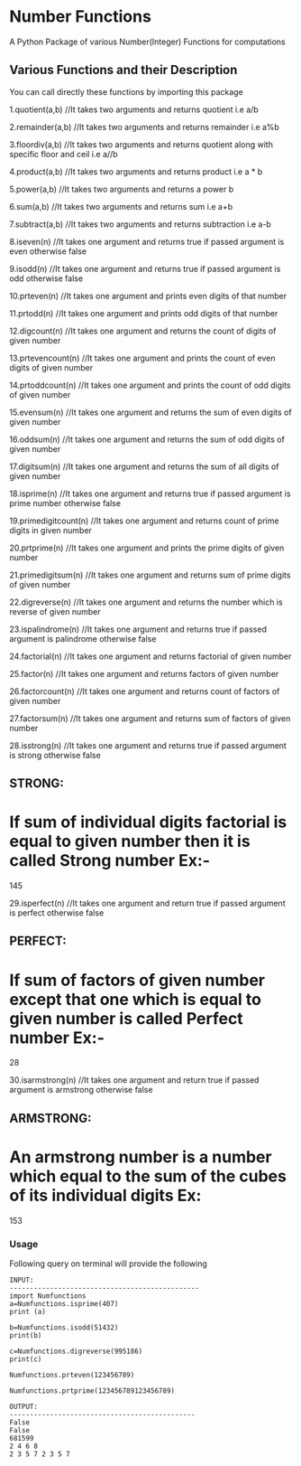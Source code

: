 # Number Functions

A Python Package of various Number(Integer) Functions for computations

## Various Functions and their Description
You can call directly these functions by importing this package

1.quotient(a,b) //It takes two arguments and returns quotient i.e a/b

2.remainder(a,b) //It takes two arguments and returns remainder i.e a%b

3.floordiv(a,b) //It takes two arguments and returns quotient along with specific floor and ceil i.e a//b

4.product(a,b) //It takes two arguments and returns product i.e a * b

5.power(a,b) //It takes two arguments and returns a power b


6.sum(a,b) //It takes two arguments and returns sum i.e a+b

7.subtract(a,b) //It takes two arguments and returns subtraction i.e a-b

8.iseven(n) //It takes one argument and returns true if passed argument is even otherwise false

9.isodd(n) //It takes one argument and returns true if passed argument is odd otherwise false

10.prteven(n) //It takes one argument and prints even digits of that number

11.prtodd(n) //It takes one argument and prints odd digits of that number

12.digcount(n) //It takes one argument and returns the count of digits of given number

13.prtevencount(n) //It takes one argument and prints the count of even digits of given number

14.prtoddcount(n) //It takes one argument and prints the count of odd digits of given number

15.evensum(n) //It takes one argument and returns the sum of even digits of given number

16.oddsum(n) //It takes one argument and returns the sum of odd digits of given number

17.digitsum(n) //It takes one argument and returns the sum of all digits of given number

18.isprime(n) //It takes one argument and returns true if passed argument is prime number otherwise false

19.primedigitcount(n) //It takes one argument and returns count of prime digits in given number

20.prtprime(n) //It takes one argument and prints the prime digits of given number

21.primedigitsum(n) //It takes one argument and returns sum of prime digits  of given number

22.digreverse(n) //It takes one argument and returns the number which is reverse of given number

23.ispalindrome(n) //It takes one argument and returns true if passed argument is palindrome otherwise false

24.factorial(n) //It takes one argument and returns factorial of given number

25.factor(n) //It takes one argument and returns factors of given number

26.factorcount(n) //It takes one argument and returns count of factors of given number

27.factorsum(n) //It takes one argument and returns sum of factors of given number

28.isstrong(n) //It takes one argument and returns true if passed argument is strong otherwise false

STRONG:
-----------
If sum of individual digits factorial is equal to given number then it is called Strong number
Ex:-
====
145


29.isperfect(n) //It takes one argument and return true if passed argument is perfect otherwise false

PERFECT:
------------------
If sum of factors of given number except that one which is equal to given number is called Perfect number
Ex:-
====
28

30.isarmstrong(n) //It takes one argument and return true if passed argument is armstrong otherwise false 

ARMSTRONG:
-------------------------
An armstrong number is a number which equal to the sum of the cubes of its individual digits
Ex:
====
153




###  Usage

Following query on terminal will provide the following

```
INPUT:
-----------------------------------------------
import Numfunctions
a=Numfunctions.isprime(407)
print (a)

b=Numfunctions.isodd(51432)
print(b)

c=Numfunctions.digreverse(995186)
print(c)

Numfunctions.prteven(123456789)

Numfunctions.prtprime(123456789123456789)

OUTPUT:
----------------------------------------------
False
False
681599
2 4 6 8
2 3 5 7 2 3 5 7

```
